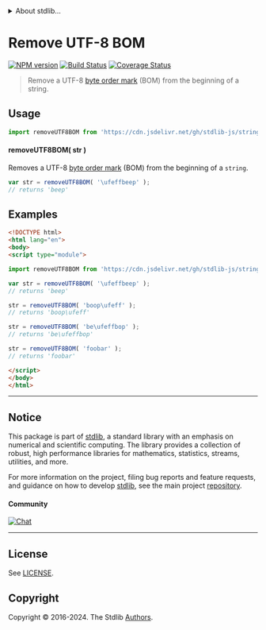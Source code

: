 <!--

@license Apache-2.0

Copyright (c) 2018 The Stdlib Authors.

Licensed under the Apache License, Version 2.0 (the "License");
you may not use this file except in compliance with the License.
You may obtain a copy of the License at

   http://www.apache.org/licenses/LICENSE-2.0

Unless required by applicable law or agreed to in writing, software
distributed under the License is distributed on an "AS IS" BASIS,
WITHOUT WARRANTIES OR CONDITIONS OF ANY KIND, either express or implied.
See the License for the specific language governing permissions and
limitations under the License.

-->


<details>
  <summary>
    About stdlib...
  </summary>
  <p>We believe in a future in which the web is a preferred environment for numerical computation. To help realize this future, we've built stdlib. stdlib is a standard library, with an emphasis on numerical and scientific computation, written in JavaScript (and C) for execution in browsers and in Node.js.</p>
  <p>The library is fully decomposable, being architected in such a way that you can swap out and mix and match APIs and functionality to cater to your exact preferences and use cases.</p>
  <p>When you use stdlib, you can be absolutely certain that you are using the most thorough, rigorous, well-written, studied, documented, tested, measured, and high-quality code out there.</p>
  <p>To join us in bringing numerical computing to the web, get started by checking us out on <a href="https://github.com/stdlib-js/stdlib">GitHub</a>, and please consider <a href="https://opencollective.com/stdlib">financially supporting stdlib</a>. We greatly appreciate your continued support!</p>
</details>

# Remove UTF-8 BOM

[![NPM version][npm-image]][npm-url] [![Build Status][test-image]][test-url] [![Coverage Status][coverage-image]][coverage-url] <!-- [![dependencies][dependencies-image]][dependencies-url] -->

> Remove a UTF-8 [byte order mark][bom] (BOM) from the beginning of a string.

<section class="intro">

</section>

<!-- /.intro -->



<section class="usage">

## Usage

```javascript
import removeUTF8BOM from 'https://cdn.jsdelivr.net/gh/stdlib-js/string-remove-utf8-bom@esm/index.mjs';
```

#### removeUTF8BOM( str )

Removes a UTF-8 [byte order mark][bom] (BOM) from the beginning of a `string`.

```javascript
var str = removeUTF8BOM( '\ufeffbeep' );
// returns 'beep'
```

</section>

<!-- /.usage -->

<section class="examples">

## Examples

<!-- eslint no-undef: "error" -->

```html
<!DOCTYPE html>
<html lang="en">
<body>
<script type="module">

import removeUTF8BOM from 'https://cdn.jsdelivr.net/gh/stdlib-js/string-remove-utf8-bom@esm/index.mjs';

var str = removeUTF8BOM( '\ufeffbeep' );
// returns 'beep'

str = removeUTF8BOM( 'boop\ufeff' );
// returns 'boop\ufeff'

str = removeUTF8BOM( 'be\ufeffbop' );
// returns 'be\ufeffbop'

str = removeUTF8BOM( 'foobar' );
// returns 'foobar'

</script>
</body>
</html>
```

</section>

<!-- /.examples -->



<!-- Section for related `stdlib` packages. Do not manually edit this section, as it is automatically populated. -->

<section class="related">

</section>

<!-- /.related -->

<!-- Section for all links. Make sure to keep an empty line after the `section` element and another before the `/section` close. -->


<section class="main-repo" >

* * *

## Notice

This package is part of [stdlib][stdlib], a standard library with an emphasis on numerical and scientific computing. The library provides a collection of robust, high performance libraries for mathematics, statistics, streams, utilities, and more.

For more information on the project, filing bug reports and feature requests, and guidance on how to develop [stdlib][stdlib], see the main project [repository][stdlib].

#### Community

[![Chat][chat-image]][chat-url]

---

## License

See [LICENSE][stdlib-license].


## Copyright

Copyright &copy; 2016-2024. The Stdlib [Authors][stdlib-authors].

</section>

<!-- /.stdlib -->

<!-- Section for all links. Make sure to keep an empty line after the `section` element and another before the `/section` close. -->

<section class="links">

[npm-image]: http://img.shields.io/npm/v/@stdlib/string-remove-utf8-bom.svg
[npm-url]: https://npmjs.org/package/@stdlib/string-remove-utf8-bom

[test-image]: https://github.com/stdlib-js/string-remove-utf8-bom/actions/workflows/test.yml/badge.svg?branch=v0.2.0
[test-url]: https://github.com/stdlib-js/string-remove-utf8-bom/actions/workflows/test.yml?query=branch:v0.2.0

[coverage-image]: https://img.shields.io/codecov/c/github/stdlib-js/string-remove-utf8-bom/main.svg
[coverage-url]: https://codecov.io/github/stdlib-js/string-remove-utf8-bom?branch=main

<!--

[dependencies-image]: https://img.shields.io/david/stdlib-js/string-remove-utf8-bom.svg
[dependencies-url]: https://david-dm.org/stdlib-js/string-remove-utf8-bom/main

-->

[chat-image]: https://img.shields.io/gitter/room/stdlib-js/stdlib.svg
[chat-url]: https://app.gitter.im/#/room/#stdlib-js_stdlib:gitter.im

[stdlib]: https://github.com/stdlib-js/stdlib

[stdlib-authors]: https://github.com/stdlib-js/stdlib/graphs/contributors

[cli-section]: https://github.com/stdlib-js/string-remove-utf8-bom#cli
[cli-url]: https://github.com/stdlib-js/string-remove-utf8-bom/tree/cli
[@stdlib/string-remove-utf8-bom]: https://github.com/stdlib-js/string-remove-utf8-bom/tree/main

[umd]: https://github.com/umdjs/umd
[es-module]: https://developer.mozilla.org/en-US/docs/Web/JavaScript/Guide/Modules

[deno-url]: https://github.com/stdlib-js/string-remove-utf8-bom/tree/deno
[deno-readme]: https://github.com/stdlib-js/string-remove-utf8-bom/blob/deno/README.md
[umd-url]: https://github.com/stdlib-js/string-remove-utf8-bom/tree/umd
[umd-readme]: https://github.com/stdlib-js/string-remove-utf8-bom/blob/umd/README.md
[esm-url]: https://github.com/stdlib-js/string-remove-utf8-bom/tree/esm
[esm-readme]: https://github.com/stdlib-js/string-remove-utf8-bom/blob/esm/README.md
[branches-url]: https://github.com/stdlib-js/string-remove-utf8-bom/blob/main/branches.md

[stdlib-license]: https://raw.githubusercontent.com/stdlib-js/string-remove-utf8-bom/main/LICENSE

[bom]: https://en.wikipedia.org/wiki/Byte_order_mark#UTF-8

[standard-streams]: https://en.wikipedia.org/wiki/Standard_streams

</section>

<!-- /.links -->
